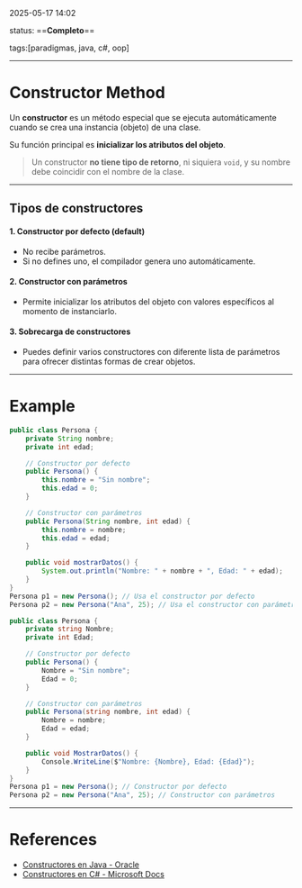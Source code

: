 2025-05-17 14:02

status: ==**Completo**==

tags:[paradigmas, java, c#, oop]

---
# Constructor Method
Un **constructor** es un método especial que se ejecuta automáticamente cuando se crea una instancia (objeto) de una clase.  

Su función principal es **inicializar los atributos del objeto**.
> Un constructor **no tiene tipo de retorno**, ni siquiera `void`, y su nombre debe coincidir con el nombre de la clase.
---
## Tipos de constructores

#### 1. Constructor por defecto (default)
- No recibe parámetros.
- Si no defines uno, el compilador genera uno automáticamente.
#### 2. Constructor con parámetros
- Permite inicializar los atributos del objeto con valores específicos al momento de instanciarlo.

#### 3. Sobrecarga de constructores
- Puedes definir varios constructores con diferente lista de parámetros para ofrecer distintas formas de crear objetos.
---
# Example
```java
public class Persona {
    private String nombre;
    private int edad;

    // Constructor por defecto
    public Persona() {
        this.nombre = "Sin nombre";
        this.edad = 0;
    }

    // Constructor con parámetros
    public Persona(String nombre, int edad) {
        this.nombre = nombre;
        this.edad = edad;
    }

    public void mostrarDatos() {
        System.out.println("Nombre: " + nombre + ", Edad: " + edad);
    }
}
Persona p1 = new Persona(); // Usa el constructor por defecto
Persona p2 = new Persona("Ana", 25); // Usa el constructor con parámetros
```

```c#
public class Persona {
    private string Nombre;
    private int Edad;

    // Constructor por defecto
    public Persona() {
        Nombre = "Sin nombre";
        Edad = 0;
    }

    // Constructor con parámetros
    public Persona(string nombre, int edad) {
        Nombre = nombre;
        Edad = edad;
    }

    public void MostrarDatos() {
        Console.WriteLine($"Nombre: {Nombre}, Edad: {Edad}");
    }
}
Persona p1 = new Persona(); // Constructor por defecto
Persona p2 = new Persona("Ana", 25); // Constructor con parámetros

```
---
# References
- [Constructores en Java - Oracle](https://docs.oracle.com/javase/tutorial/java/javaOO/constructors.html)
- [Constructores en C# - Microsoft Docs](https://learn.microsoft.com/es-es/dotnet/csharp/programming-guide/classes-and-structs/constructors)